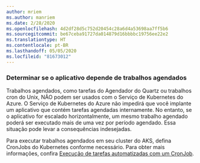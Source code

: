 ```yaml
---
author: mriem
ms.author: manriem
ms.date: 2/28/2020
ms.openlocfilehash: 4d2df28d5c752d20454c28a6d4a53698aa7ff5b6
ms.sourcegitcommit: be67ceba91727da014879d16bbbbc19756ee22e2
ms.translationtype: HT
ms.contentlocale: pt-BR
ms.lasthandoff: 05/05/2020
ms.locfileid: "81673012"
---
```

### <a name="determine-whether-your-application-relies-on-scheduled-jobs"></a>Determinar se o aplicativo depende de trabalhos agendados

Trabalhos agendados, como tarefas do Agendador do Quartz ou trabalhos cron do Unix, NÃO podem ser usados com o Serviço de Kubernetes do Azure. O Serviço de Kubernetes do Azure não impedirá que você implante um aplicativo que contém tarefas agendadas internamente. No entanto, se o aplicativo for escalado horizontalmente, um mesmo trabalho agendado poderá ser executado mais de uma vez por período agendado. Essa situação pode levar a consequências indesejadas.

Para executar trabalhos agendados em seu cluster do AKS, defina CronJobs do Kubernetes conforme necessário. Para obter mais informações, confira [Execução de tarefas automatizadas com um CronJob](https://kubernetes.io/docs/tasks/job/automated-tasks-with-cron-jobs/).

